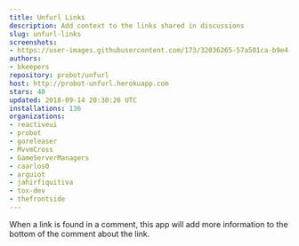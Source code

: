 ```yaml
---
title: Unfurl Links
description: Add context to the links shared in discussions
slug: unfurl-links
screenshots:
- https://user-images.githubusercontent.com/173/32036265-57a501ca-b9e4-11e7-9db3-52374fb7290c.png
authors:
- bkeepers
repository: probot/unfurl
host: http://probot-unfurl.herokuapp.com
stars: 40
updated: 2018-09-14 20:30:26 UTC
installations: 136
organizations:
- reactiveui
- probot
- goreleaser
- MvvmCross
- GameServerManagers
- caarlos0
- arguiot
- jahirfiquitiva
- tox-dev
- thefrontside
---
```


When a link is found in a comment, this app will add more information to the bottom of the comment about the link.
